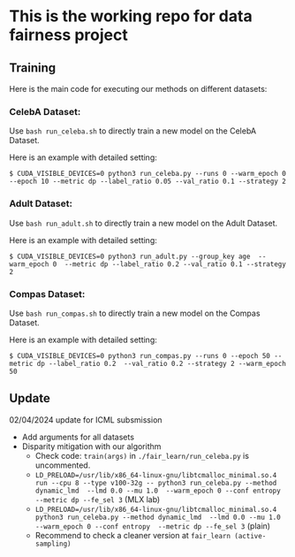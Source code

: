 # This is the working repo for data fairness project


## Training

Here is the main code for executing our methods on different datasets:

### CelebA Dataset: 
  Use `bash run_celeba.sh` to directly train a new model on the CelebA Dataset. 

  Here is an example with detailed setting:

  ```
  $ CUDA_VISIBLE_DEVICES=0 python3 run_celeba.py --runs 0 --warm_epoch 0 --epoch 10 --metric dp --label_ratio 0.05 --val_ratio 0.1 --strategy 2
  ```

### Adult Dataset: 
  Use `bash run_adult.sh` to directly train a new model on the Adult Dataset. 

  Here is an example with detailed setting:

  ```
  $ CUDA_VISIBLE_DEVICES=0 python3 run_adult.py --group_key age  --warm_epoch 0  --metric dp --label_ratio 0.2 --val_ratio 0.1 --strategy 2 
  ```

### Compas Dataset:
  Use `bash run_compas.sh` to directly train a new model on the Compas Dataset. 

  Here is an example with detailed setting:

  ```
  $ CUDA_VISIBLE_DEVICES=0 python3 run_compas.py --runs 0 --epoch 50 --metric dp --label_ratio 0.2  --val_ratio 0.2 --strategy 2 --warm_epoch 50
  ```

## Update
02/04/2024 update for ICML subsmission 

- Add arguments for all datasets
- Disparity mitigation with our algorithm
  - Check code: `train(args)` in `./fair_learn/run_celeba.py` is uncommented. 
  - `LD_PRELOAD=/usr/lib/x86_64-linux-gnu/libtcmalloc_minimal.so.4 run --cpu 8 --type v100-32g -- python3 run_celeba.py --method dynamic_lmd  --lmd 0.0 --mu 1.0  --warm_epoch 0 --conf entropy  --metric dp --fe_sel 3` (MLX lab)
  - `LD_PRELOAD=/usr/lib/x86_64-linux-gnu/libtcmalloc_minimal.so.4 python3 run_celeba.py --method dynamic_lmd  --lmd 0.0 --mu 1.0  --warm_epoch 0 --conf entropy  --metric dp --fe_sel 3` (plain)
  - Recommend to check a cleaner version at `fair_learn (active-sampling)`
